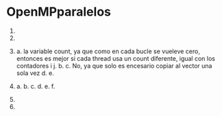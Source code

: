 # OpenMPparalelos

1.

2.

3.
	a. la variable count, ya que como en cada bucle se vueleve cero, entonces es mejor si cada thread usa un count diferente, igual con los contadores i j.
	b.
	c. No, ya que solo es encesario copiar al vector una sola vez
	d.
	e.

4.
	a.
	b.
	c.
	d.
	e.
	f.

5.

6.